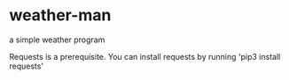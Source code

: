 # weather-man
 a simple weather program

Requests is a prerequisite. You can install requests by running 'pip3 install requests'
